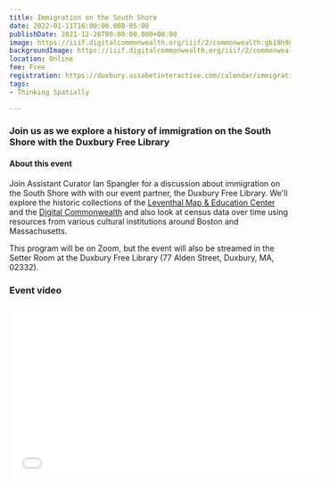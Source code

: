 ```yaml
---
title: Immigration on the South Shore
date: 2022-01-11T16:00:00.000-05:00
publishDate: 2021-12-20T00:00:00.000+00:00
image: https://iiif.digitalcommonwealth.org/iiif/2/commonwealth:gb19h989c/537,178,2510,1515/full/0/default.jpg
backgroundImage: https://iiif.digitalcommonwealth.org/iiif/2/commonwealth:gb19h989c/537,178,2510,1515/full/0/default.jpg
location: Online
fee: Free
registration: https://duxbury.assabetinteractive.com/calendar/immigration-on-the-south-shore-with-the-leventhal-map-center/
tags:
- Thinking Spatially

---
```

### Join us as we explore a history of immigration on the South Shore with the Duxbury Free Library

#### About this event

Join Assistant Curator Ian Spangler for a discussion about immigration on the South Shore with with our event partner, the Duxbury Free Library. We'll explore the historic collections of the [Leventhal Map & Education Center](https://www.leventhalmap.org/collections/) and the [Digital Commonwealth](https://www.digitalcommonwealth.org/) and also look at census data over time using resources from various cultural institutions around Boston and Massachusetts.

This program will be on Zoom, but the event will also be streamed in the Setter Room at the Duxbury Free Library (77 Alden Street, Duxbury, MA, 02332).

### Event video

<iframe width="560" height="315" src="[https://www.youtube.com/embed/PsfCv4tTK04](https://www.youtube.com/embed/PsfCv4tTK04 "https://www.youtube.com/embed/PsfCv4tTK04")" title="YouTube video player" frameborder="0" allow="accelerometer; autoplay; clipboard-write; encrypted-media; gyroscope; picture-in-picture" allowfullscreen></iframe>